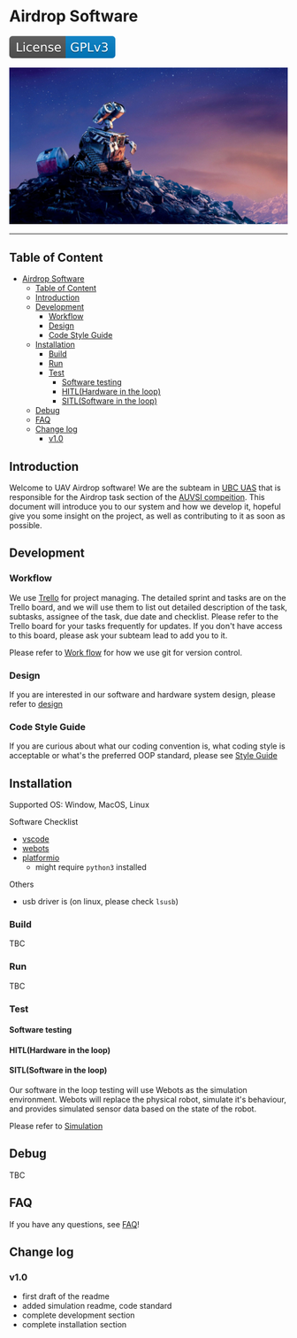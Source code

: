 # Airdrop Software

[![License: GPL v3](docs/README.assets/License-GPLv3-blue.svg)](https://www.gnu.org/licenses/gpl-3.0)

![Wall-E / 1920x1080 Wallpaper | Wall e, Animated movies, Animation movie](docs/README.assets/051db99b019d8ab861c87ac76c04ed81.jpg)

---

## Table of Content

- [Airdrop Software](#airdrop-software)
  - [Table of Content](#table-of-content)
  - [Introduction](#introduction)
  - [Development](#development)
    - [Workflow](#workflow)
    - [Design](#design)
    - [Code Style Guide](#code-style-guide)
  - [Installation](#installation)
    - [Build](#build)
    - [Run](#run)
    - [Test](#test)
      - [Software testing](#software-testing)
      - [HITL(Hardware in the loop)](#hitlhardware-in-the-loop)
      - [SITL(Software in the loop)](#sitlsoftware-in-the-loop)
  - [Debug](#debug)
  - [FAQ](#faq)
  - [Change log](#change-log)
    - [v1.0](#v10)

## Introduction

Welcome to UAV Airdrop software! We are the subteam in [UBC UAS](www.ubcuas.com) that is responsible for the Airdrop task section of the [AUVSI compeition](https://www.auvsi-suas.org/). This document will introduce you to our system and how we develop it, hopeful give you some insight on the project, as well as contributing to it as soon as possible.  



## Development 

### Workflow

We use [Trello](https://trello.com/b/pWR6ylrp) for project managing. The detailed sprint and tasks are on the Trello board, and we will use them to list out detailed description of the task, subtasks, assignee of the task, due date and checklist. Please refer to the Trello board for your tasks frequently for updates. If you don't have access to this board, please ask your subteam lead to add you to it. 

Please refer to [Work flow](docs/WORK_FLOW.md) for how we use git for version control. 

### Design

If you are interested in our software and hardware system design, please refer to [design](docs/DESIGN.md)

### Code Style Guide

If you are curious about what our coding convention is, what coding style is acceptable or what's the preferred OOP standard, please see [Style Guide](docs/CODE_STANDARD.md)



## Installation

Supported OS: Window, MacOS, Linux

Software Checklist

- [vscode](https://code.visualstudio.com/download)
- [webots](https://www.cyberbotics.com/)
- [platformio](https://platformio.org/platformio-ide)
  - might require `python3` installed

Others

- usb driver is  (on linux, please check `lsusb`)

### Build

TBC

### Run

TBC



### Test

#### Software testing

#### HITL(Hardware in the loop)

#### SITL(Software in the loop)

Our software in the loop testing will use Webots as the simulation environment. Webots will replace the physical robot, simulate it's behaviour, and provides simulated sensor data based on the state of the robot. 

Please refer to [Simulation](simulation/README.md)



## Debug

TBC



## FAQ

If you have any questions, see [FAQ](docs/FAQ.md)!



## Change log

### v1.0 

- first draft of the readme
- added simulation readme, code standard
- complete development section
- complete installation section




